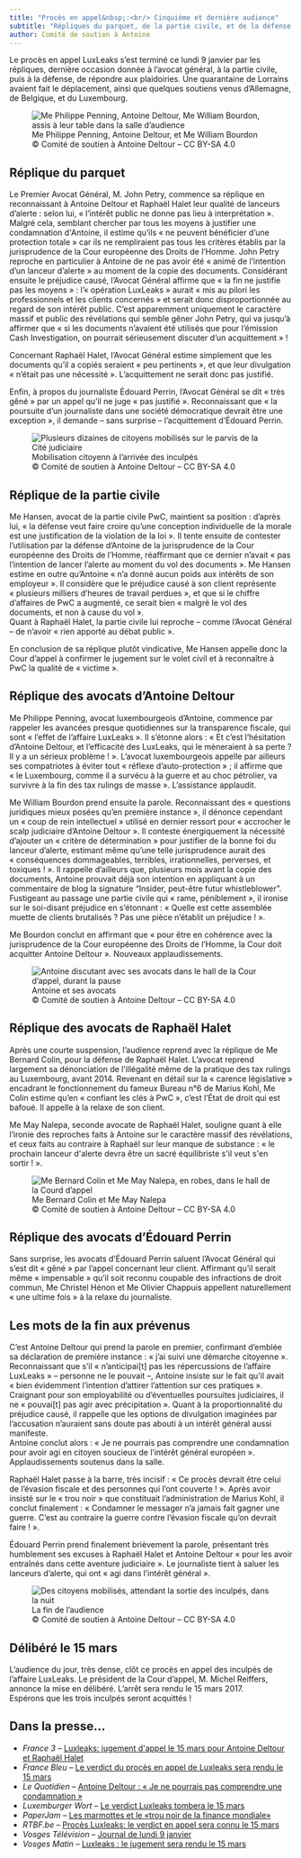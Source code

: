 ```yaml
---
title: "Procès en appel&nbsp;:<br/> Cinquième et dernière audience"
subtitle: "Répliques du parquet, de la partie civile, et de la défense. Verdict attendu le 15 mars"
author: Comité de soutien à Antoine
---
```


Le procès en appel LuxLeaks s’est terminé ce lundi 9 janvier par les répliques, dernière occasion donnée à l’avocat général, à la partie civile, puis à la défense, de répondre aux plaidoiries. Une quarantaine de Lorrains avaient fait le déplacement, ainsi que quelques soutiens venus d’Allemagne, de Belgique, et du Luxembourg.

<figure>
  <img src="/images/news/2017-01-10-penning-antoine-bourdon.jpg" alt="Me Philippe Penning, Antoine Deltour, Me William Bourdon, assis à leur table dans la salle d’audience"/>
  <figcaption>Me Philippe Penning, Antoine Deltour, et Me William Bourdon<br/>&copy; Comité de soutien à Antoine Deltour – CC BY-SA 4.0</figcaption>
</figure>

## Réplique du parquet

Le Premier Avocat Général, M. John Petry, commence sa réplique en reconnaissant à Antoine Deltour et Raphaël Halet leur qualité de lanceurs d’alerte : selon lui, « l’intérêt public ne donne pas lieu à interprétation ». Malgré cela, semblant chercher par tous les moyens à justifier une condamnation d'Antoine, il estime qu’ils « ne peuvent bénéficier d’une protection totale » car ils ne rempliraient pas tous les critères établis par la jurisprudence de la Cour européenne des Droits de l’Homme. John Petry reproche en particulier à Antoine de ne pas avoir été « animé de l’intention d’un lanceur d’alerte » au moment de la copie des documents. Considérant ensuite le préjudice causé, l’Avocat Général affirme que « la fin ne justifie pas les moyens » : l’« opération LuxLeaks » aurait « mis au pilori les professionnels et les clients concernés » et serait donc disproportionnée au regard de son intérêt public. C’est apparemment uniquement le caractère massif et public des révélations qui semble gêner John Petry, qui va jusqu’à affirmer que « si les documents n’avaient été utilisés que pour l’émission Cash Investigation, on pourrait sérieusement discuter d’un acquittement » !

Concernant Raphaël Halet, l’Avocat Général estime simplement que les documents qu’il a copiés seraient « peu pertinents », et que leur divulgation « n’était pas une nécessité ». L’acquittement ne serait donc pas justifié.

Enfin, à propos du journaliste Édouard Perrin, l’Avocat Général se dit « très gêné » par un appel qu’il ne juge « pas justifié ». Reconnaissant que « la poursuite d’un journaliste dans une société démocratique devrait être une exception », il demande – sans surprise – l’acquittement d’Édouard Perrin.

<figure>
  <img src="/images/news/2017-01-10-mobilisation.jpg" alt="Plusieurs dizaines de citoyens mobilisés sur le parvis de la Cité judiciaire"/>
  <figcaption>Mobilisation citoyenn à l’arrivée des inculpés<br/>&copy; Comité de soutien à Antoine Deltour – CC BY-SA 4.0</figcaption>
</figure>

## Réplique de la partie civile

Me Hansen, avocat de la partie civile PwC, maintient sa position : d’après lui, « la défense veut faire croire qu’une conception individuelle de la morale est une justification de la violation de la loi ». Il tente ensuite de contester l’utilisation par la défense d’Antoine de la jurisprudence de la Cour européenne des Droits de l’Homme, réaffirmant que ce dernier n’avait « pas l’intention de lancer l’alerte au moment du vol des documents ». Me Hansen estime en outre qu’Antoine « n’a donné aucun poids aux intérêts de son employeur ». Il considère que le préjudice causé à son client représente « plusieurs milliers d’heures de travail perdues », et que si le chiffre d’affaires de PwC a augmenté, ce serait bien « malgré le vol des documents, et non à cause du vol ».  
Quant à Raphaël Halet, la partie civile lui reproche – comme l’Avocat Général – de n’avoir « rien apporté au débat public ».

En conclusion de sa réplique plutôt vindicative, Me Hansen appelle donc la Cour d’appel à confirmer le jugement sur le volet civil et à reconnaître à PwC la qualité de « victime ».

## Réplique des avocats d’Antoine Deltour

Me Philippe Penning, avocat luxembourgeois d’Antoine, commence par rappeler les avancées presque quotidiennes sur la transparence fiscale, qui sont « l’effet de l’affaire LuxLeaks ». Il s’étonne alors : « Et c’est l’hésitation d’Antoine Deltour, et l’efficacité des LuxLeaks, qui le mèneraient à sa perte ? Il y a un sérieux problème ! ». L’avocat luxembourgeois appelle par ailleurs ses compatriotes à éviter tout « réflexe d’auto-protection » ; il affirme que « le Luxembourg, comme il a survécu à la guerre et au choc pétrolier, va survivre à la fin des tax rulings de masse ». L’assistance applaudit.

Me William Bourdon prend ensuite la parole. Reconnaissant des « questions juridiques mieux posées qu’en première instance », il dénonce cependant un « coup de rein intellectuel » utilisé en dernier ressort pour « accrocher le scalp judiciaire d’Antoine Deltour ». Il conteste énergiquement la nécessité d’ajouter un « critère de détermination » pour justifier de la bonne foi du lanceur d’alerte, estimant même qu’une telle jurisprudence aurait des « conséquences dommageables, terribles, irrationnelles, perverses, et toxiques ! ». Il rappelle d’ailleurs que, plusieurs mois avant la copie des documents, Antoine prouvait déjà son intention en appliquant à un commentaire de blog la signature “Insider, peut-être futur whistleblower”.
Fustigeant au passage une partie civile qui « rame, péniblement », il ironise sur le soi-disant préjudice en s’étonnant : « Quelle est cette assemblée muette de clients brutalisés ? Pas une pièce n’établit un préjudice ! ».

Me Bourdon conclut en affirmant que « pour être en cohérence avec la jurisprudence de la Cour européenne des Droits de l’Homme, la Cour doit acquitter Antoine Deltour ». Nouveaux applaudissements.

<figure>
  <img src="/images/news/2017-01-10-antoine-discussion.jpg" alt="Antoine discutant avec ses avocats dans le hall de la Cour d’appel, durant la pause"/>
  <figcaption>Antoine et ses avocats<br/>&copy; Comité de soutien à Antoine Deltour – CC BY-SA 4.0</figcaption>
</figure>


## Réplique des avocats de Raphaël Halet

Après une courte suspension, l’audience reprend avec la réplique de Me Bernard Colin, pour la défense de Raphaël Halet. L’avocat reprend largement sa dénonciation de l’illégalité même de la pratique des tax rulings au Luxembourg, avant 2014. Revenant en détail sur la « carence législative » encadrant le fonctionnement du fameux Bureau n°6 de Marius Kohl, Me Colin estime qu’en « confiant les clés à PwC », c’est l’État de droit qui est bafoué. Il appelle à la relaxe de son client.

Me May Nalepa, seconde avocate de Raphaël Halet, souligne quant à elle l’ironie des reproches faits à Antoine sur le caractère massif des révélations, et ceux faits au contraire à Raphaël sur leur manque de substance : « le prochain lanceur d'alerte devra être un sacré équilibriste s'il veut s'en sortir ! ».

<figure>
  <img src="/images/news/2017-01-10-colin-nalepa.jpg" alt="Me Bernard Colin et Me May Nalepa, en robes, dans le hall de la Courd d’appel"/>
  <figcaption>Me Bernard Colin et Me May Nalepa<br/>&copy; Comité de soutien à Antoine Deltour – CC BY-SA 4.0</figcaption>
</figure>

## Réplique des avocats d’Édouard Perrin

Sans surprise, les avocats d’Édouard Perrin saluent l’Avocat Général qui s’est dit « gêné » par l’appel concernant leur client. Affirmant qu’il serait même « impensable » qu’il soit reconnu coupable des infractions de droit commun, Me Christel Hénon et Me Olivier Chappuis appellent naturellement « une ultime fois » à la relaxe du journaliste.

## Les mots de la fin aux prévenus

C’est Antoine Deltour qui prend la parole en premier, confirmant d’emblée sa déclaration de première instance : « j’ai suivi une démarche citoyenne ». Reconnaissant que s’il « n’anticipai[t] pas les répercussions de l’affaire LuxLeaks » – personne ne le pouvait –, Antoine insiste sur le fait qu’il avait « bien évidemment l’intention d’attirer l’attention sur ces pratiques ». Craignant pour son employabilité ou d’éventuelles poursuites judiciaires, il ne « pouvai[t] pas agir avec précipitation ». Quant à la proportionnalité du préjudice causé, il rappelle que les options de divulgation imaginées par l’accusation n’auraient sans doute pas abouti à un intérêt général aussi manifeste.  
Antoine conclut alors : « Je ne pourrais pas comprendre une condamnation pour avoir agi en citoyen soucieux de l’intérêt général européen ». Applaudissements soutenus dans la salle.

Raphaël Halet passe à la barre, très incisif : « Ce procès devrait être celui de l’évasion fiscale et des personnes qui l’ont couverte ! ». Après avoir insisté sur le « trou noir » que constituait l’administration de Marius Kohl, il conclut finalement : « Condamner le messager n’a jamais fait gagner une guerre. C’est au contraire la guerre contre l’évasion fiscale qu’on devrait faire ! ».

Édouard Perrin prend finalement brièvement la parole, présentant très humblement ses excuses à Raphaël Halet et Antoine Deltour « pour les avoir entraînés dans cette aventure judiciaire ». Le journaliste tient à saluer les lanceurs d’alerte, qui ont « agi dans l’intérêt général ».

<figure>
  <img src="/images/news/2017-01-10-sortie.jpg" alt="Des citoyens mobilisés, attendant la sortie des inculpés, dans la nuit"/>
  <figcaption>La fin de l’audience<br/>&copy; Comité de soutien à Antoine Deltour – CC BY-SA 4.0</figcaption>
</figure>

## Délibéré le 15 mars

L’audience du jour, très dense, clôt ce procès en appel des inculpés de l’affaire LuxLeaks. Le président de la Cour d’appel, M. Michel Reiffers, annonce la mise en délibéré. L’arrêt sera rendu le 15 mars 2017.  
Espérons que les trois inculpés seront acquittés !

## Dans la presse…

- _France 3_ – [Luxleaks: jugement d'appel le 15 mars pour Antoine Deltour et Raphaël Halet](http://france3-regions.francetvinfo.fr/lorraine/luxleaks-jugement-appel-15-mars-antoine-deltour-raphael-halet-1171413.html)
- _France Bleu_ – [Le verdict du procès en appel de Luxleaks sera rendu le 15 mars](https://www.francebleu.fr/infos/faits-divers-justice/le-verdict-du-proces-en-appel-de-luxleaks-sera-rendu-le-15-mars-1483991667)
- _Le Quotidien_ – [Antoine Deltour : « Je ne pourrais pas comprendre une condamnation »](http://www.lequotidien.lu/a-la-une/proces-luxleaks-antoine-deltour-je-ne-pourrais-pas-comprendre-une-condamnation/)
- _Luxemburger Wort_ – [Le verdict Luxleaks tombera le 15 mars](http://www.wort.lu/de/business/proces-des-lanceurs-d-alerte-le-verdict-luxleaks-tombera-le-15-mars-5873c31353590682caf17889)
- _PaperJam_ – [Les marmottes et le «trou noir de la finance mondiale»](http://paperjam.lu/news/les-marmottes-et-le-trou-noir-de-la-finance-mondiale)
- _RTBF.be_ – [Procès Luxleaks: le verdict en appel sera connu le 15 mars](http://www.rtbf.be/info/monde/detail_proces-luxleaks-le-verdict-en-appel-sera-connu-le-15-mars?id=9498363)
- _Vosges Télévision_ – [Journal de lundi 9 janvier](https://www.vosgestelevision.tv/Journal/Journal-lundi-9-janvier-LV6oOTSxg.html)
- _Vosges Matin_ – [Luxleaks : le jugement sera rendu le 15 mars](http://www.vosgesmatin.fr/justice/2017/01/10/luxleaks-le-jugement-sera-rendu-le-15-mars)
